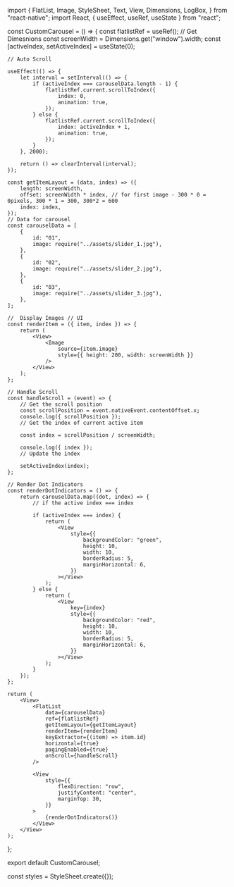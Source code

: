 import {
	FlatList,
	Image,
	StyleSheet,
	Text,
	View,
	Dimensions,
	LogBox,
} from "react-native";
import React, { useEffect, useRef, useState } from "react";

const CustomCarousel = () => {
	const flatlistRef = useRef();
	// Get Dimesnions
	const screenWidth = Dimensions.get("window").width;
	const [activeIndex, setActiveIndex] = useState(0);

	// Auto Scroll

	useEffect(() => {
		let interval = setInterval(() => {
			if (activeIndex === carouselData.length - 1) {
				flatlistRef.current.scrollToIndex({
					index: 0,
					animation: true,
				});
			} else {
				flatlistRef.current.scrollToIndex({
					index: activeIndex + 1,
					animation: true,
				});
			}
		}, 2000);

		return () => clearInterval(interval);
	});

	const getItemLayout = (data, index) => ({
		length: screenWidth,
		offset: screenWidth * index, // for first image - 300 * 0 = 0pixels, 300 * 1 = 300, 300*2 = 600
		index: index,
	});
	// Data for carousel
	const carouselData = [
		{
			id: "01",
			image: require("../assets/slider_1.jpg"),
		},
		{
			id: "02",
			image: require("../assets/slider_2.jpg"),
		},
		{
			id: "03",
			image: require("../assets/slider_3.jpg"),
		},
	];

	//  Display Images // UI
	const renderItem = ({ item, index }) => {
		return (
			<View>
				<Image
					source={item.image}
					style={{ height: 200, width: screenWidth }}
				/>
			</View>
		);
	};

	// Handle Scroll
	const handleScroll = (event) => {
		// Get the scroll position
		const scrollPosition = event.nativeEvent.contentOffset.x;
		console.log({ scrollPosition });
		// Get the index of current active item

		const index = scrollPosition / screenWidth;

		console.log({ index });
		// Update the index

		setActiveIndex(index);
	};

	// Render Dot Indicators
	const renderDotIndicators = () => {
		return carouselData.map((dot, index) => {
			// if the active index === index

			if (activeIndex === index) {
				return (
					<View
						style={{
							backgroundColor: "green",
							height: 10,
							width: 10,
							borderRadius: 5,
							marginHorizontal: 6,
						}}
					></View>
				);
			} else {
				return (
					<View
						key={index}
						style={{
							backgroundColor: "red",
							height: 10,
							width: 10,
							borderRadius: 5,
							marginHorizontal: 6,
						}}
					></View>
				);
			}
		});
	};

	return (
		<View>
			<FlatList
				data={carouselData}
				ref={flatlistRef}
				getItemLayout={getItemLayout}
				renderItem={renderItem}
				keyExtractor={(item) => item.id}
				horizontal={true}
				pagingEnabled={true}
				onScroll={handleScroll}
			/>

			<View
				style={{
					flexDirection: "row",
					justifyContent: "center",
					marginTop: 30,
				}}
			>
				{renderDotIndicators()}
			</View>
		</View>
	);
};

export default CustomCarousel;

const styles = StyleSheet.create({});
